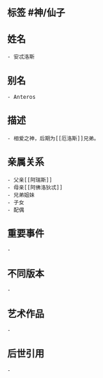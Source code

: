 ## 标签  #神/仙子
## 姓名
	- 安忒洛斯
## 别名
	- Anteros
## 描述
	- 相爱之神，后期为[[厄洛斯]]兄弟。
## 亲属关系
	- 父亲[[阿瑞斯]]
	- 母亲[[阿佛洛狄忒]]
	- 兄弟姐妹
	- 子女
	- 配偶
## 重要事件
	-
## 不同版本
	-
## 艺术作品
	-
## 后世引用
	-

